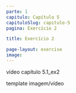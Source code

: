 ```yaml
---
parte: 1
capitulo: Capítulo 5
capituloSlug: capitulo-5
pagina: Exercício 2

title: Exercício 2

page-layout: exercise
image:
---
```


vídeo capítulo 5.1_ex2

template imagem/vídeo
